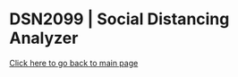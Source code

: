 # DSN2099 | Social Distancing Analyzer

<a href="https://aakashmattoo.github.io/DSN2099-Social-Distancing-Analyzer/r" target="_blank"> Click here to go back to main page</a>
